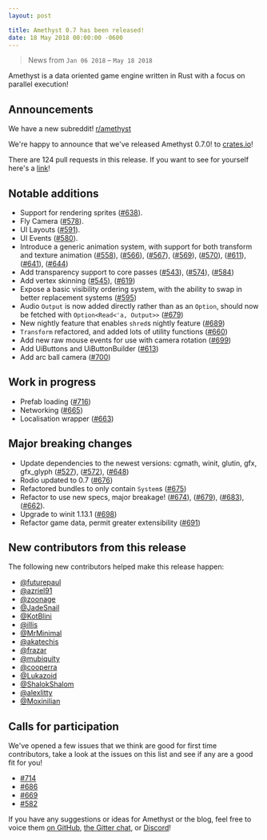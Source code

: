 ```yaml
---
layout: post

title: Amethyst 0.7 has been released!
date: 18 May 2018 00:00:00 -0600
---
```


> News from `Jan 06 2018` – `May 18 2018`

Amethyst is a data oriented game engine written in Rust with a focus on
parallel execution!

## Announcements

We have a new subreddit! [r/amethyst](https://www.reddit.com/r/Amethyst/)

We're happy to announce that we've released Amethyst 0.7.0!
to [crates.io](https://crates.io)!

There are 124 pull requests in this release.  If you want to see for yourself
here's a [link][ep]!

[ep]: https://github.com/amethyst/amethyst/pulls?utf8=%E2%9C%93&q=is%3Apr+is%3Amerged+merged%3A2017-12-29..2018-05-18


## Notable additions

* Support for rendering sprites ([#638]).
* Fly Camera ([#578]).
* UI Layouts ([#591]).
* UI Events ([#580]).
* Introduce a generic animation system, with support for both transform and texture animation ([#558]), ([#566]), ([#567]), ([#569]), ([#570]), ([#611]), ([#641]), ([#644])
* Add transparency support to core passes ([#543]), ([#574]), ([#584])
* Add vertex skinning ([#545]), ([#619])
* Expose a basic visibility ordering system, with the ability to swap in better replacement systems ([#595])
* Audio `Output` is now added directly rather than as an `Option`, should now be fetched with `Option<Read<'a, Output>>` ([#679])
* New nightly feature that enables `shred`s nightly feature ([#689])
* `Transform` refactored, and added lots of utility functions ([#660])
* Add new raw mouse events for use with camera rotation ([#699])
* Add UiButtons and UiButtonBuilder ([#613])
* Add arc ball camera ([#700])


[#580]: https://github.com/amethyst/amethyst/pull/580
[#591]: https://github.com/amethyst/amethyst/pull/591
[#578]: https://github.com/amethyst/amethyst/pull/578
[#638]: https://github.com/amethyst/amethyst/pull/638
[#545]: https://github.com/amethyst/amethyst/pull/545
[#558]: https://github.com/amethyst/amethyst/pull/558
[#566]: https://github.com/amethyst/amethyst/pull/566
[#567]: https://github.com/amethyst/amethyst/pull/567
[#569]: https://github.com/amethyst/amethyst/pull/569
[#570]: https://github.com/amethyst/amethyst/pull/570
[#611]: https://github.com/amethyst/amethyst/pull/611
[#641]: https://github.com/amethyst/amethyst/pull/641
[#644]: https://github.com/amethyst/amethyst/pull/644
[#543]: https://github.com/amethyst/amethyst/pull/543
[#574]: https://github.com/amethyst/amethyst/pull/574
[#584]: https://github.com/amethyst/amethyst/pull/584
[#595]: https://github.com/amethyst/amethyst/pull/595
[#660]: https://github.com/amethyst/amethyst/pull/660
[#689]: https://github.com/amethyst/amethyst/pull/689
[#699]: https://github.com/amethyst/amethyst/pull/699
[#613]: https://github.com/amethyst/amethyst/pull/613
[#619]: https://github.com/amethyst/amethyst/pull/619
[#700]: https://github.com/amethyst/amethyst/pull/700

## Work in progress

* Prefab loading ([#716])
* Networking ([#665])
* Localisation wrapper ([#663])

[#716]: https://github.com/amethyst/amethyst/pull/716
[#665]: https://github.com/amethyst/amethyst/pull/665
[#663]: https://github.com/amethyst/amethyst/pull/663

## Major breaking changes

* Update dependencies to the newest versions: cgmath, winit, glutin, gfx, gfx_glyph ([#527]), ([#572]), ([#648])
* Rodio updated to 0.7 ([#676])
* Refactored bundles to only contain `System`s ([#675])
* Refactor to use new specs, major breakage! ([#674]), ([#679]), ([#683]), ([#662]).
* Upgrade to winit 1.13.1 ([#698])
* Refactor game data, permit greater extensibility ([#691])

[#527]: https://github.com/amethyst/amethyst/pull/527
[#572]: https://github.com/amethyst/amethyst/pull/572
[#648]: https://github.com/amethyst/amethyst/pull/648
[#675]: https://github.com/amethyst/amethyst/pull/675
[#676]: https://github.com/amethyst/amethyst/pull/676
[#674]: https://github.com/amethyst/amethyst/pull/674
[#679]: https://github.com/amethyst/amethyst/pull/679
[#683]: https://github.com/amethyst/amethyst/pull/683
[#662]: https://github.com/amethyst/amethyst/pull/662
[#698]: https://github.com/amethyst/amethyst/pull/698
[#691]: https://github.com/amethyst/amethyst/pull/691

## New contributors from this release

The following new contributors helped make this release happen:

* [@futurepaul](https://github.com/futurepaul)
* [@azriel91](https://github.com/azriel91)
* [@zoonage](https://github.com/zoonage)
* [@JadeSnail](https://github.com/JadeSnail)
* [@KotBlini](https://github.com/KotBlini)
* [@illis](https://github.com/illis)
* [@MrMinimal](https://github.com/MrMinimal)
* [@akatechis](https://github.com/akatechis)
* [@frazar](https://github.com/frazar)
* [@mubiquity](https://github.com/mubiquity)
* [@cooperra](https://github.com/cooperra)
* [@Lukazoid](https://github.com/Lukazoid)
* [@ShalokShalom](https://github.com/ShalokShalom)
* [@alexlitty](https://github.com/alexlitty)
* [@Moxinilian](https://github.com/Moxinilian)

## Calls for participation

We've opened a few issues that we think are good for first time contributors,
take a look at the issues on this list and see if any are a good fit for you!

* [#714](https://github.com/amethyst/amethyst/issues/714)
* [#686](https://github.com/amethyst/amethyst/issues/686)
* [#669](https://github.com/amethyst/amethyst/issues/669)
* [#582](https://github.com/amethyst/amethyst/issues/582)


If you have any suggestions or ideas for Amethyst or the blog, feel free to voice them
[on GitHub][gh], [the Gitter chat][gc], or [Discord](di)!

[gh]: https://github.com/amethyst/website
[gc]: https://gitter.im/orgs/amethyst/rooms
[di]: https://discord.gg/GnP5Whs
